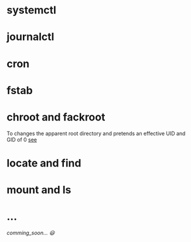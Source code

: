 
# systemctl

# journalctl

# cron

# fstab

# chroot and fackroot
To changes the apparent root directory and pretends an effective UID and GID of 0
[see](https://wiki.archlinux.org/index.php/Chroot "To fack env")

# locate and find

# mount and ls

# ...
*comming_soon... :smiley:*
